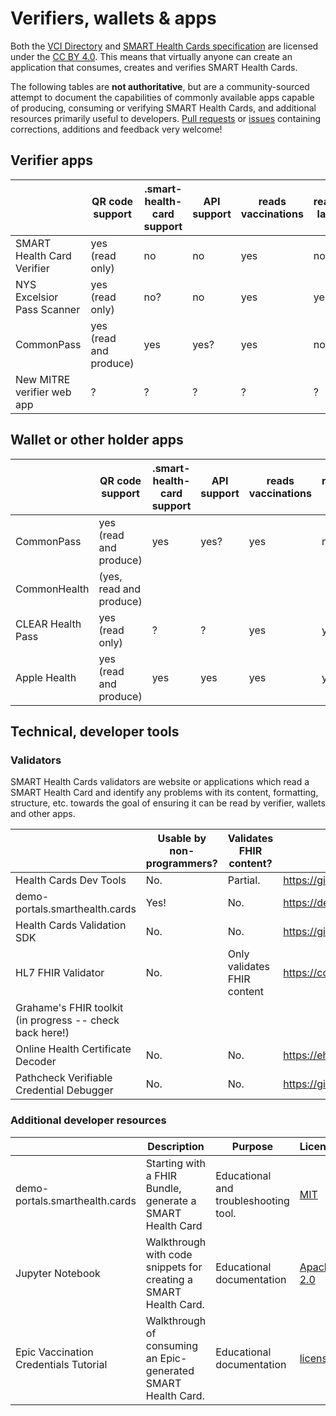 # Verifiers, wallets & apps

Both the [VCI Directory](https://github.com/the-commons-project/vci-directory/) 
and [SMART Health Cards specification](https://spec.smarthealth.cards/) are licensed under the [CC BY 4.0](https://creativecommons.org/licenses/by/4.0/). 
This means that virtually anyone can create an application that consumes, creates and verifies SMART Health Cards. 

The following tables are **not authoritative**, but are a community-sourced attempt to document the capabilities of commonly available apps capable of producing, consuming or verifying SMART Health Cards, and additional resources primarily useful to developers. [Pull requests](https://github.com/the-commons-project/vci-directory/edit/main/verifiers%20%26%20apps.md) or [issues](https://github.com/the-commons-project/vci-directory/issues/new) containing corrections, additions and feedback very welcome!


## Verifier apps
|| QR code support | .smart-health-card support | API support | reads vaccinations | reads labs | time-delay to sync VCI issuer directory | verification business logic | links
| --- | --- | --- | --- | --- | --- | --- | --- | --- |
SMART Health Card Verifier | yes (read only)        | no   | no | yes| no | daily | no
NYS Excelsior Pass Scanner | yes (read only)        | no?  | no | yes| yes? | ~~not at all~~ ? | yes? | [iOS](https://apps.apple.com/us/app/nys-excelsior-pass-scanner/id1552709177), [android](https://play.google.com/store/apps/details?id=gov.ny.its.healthpassport.verify), [developer](https://epass.ny.gov/privacy-scanner)
CommonPass                 | yes (read and produce) | yes  | yes? | yes | no? | periodic/manual | no (wallet) | [iOS](https://apps.apple.com/us/app/commonpass/id1548682047), android?, [developer](https://commonpass.org/)
New MITRE verifier web app | ?                      | ?    |?|?|?|? | yes?

## Wallet or other holder apps
|| QR code support | .smart-health-card support | API support | reads vaccinations | reads labs | time-delay to sync VCI issuer directory | links
| --- | --- | --- | --- | --- | --- | --- | --- | 
CommonPass                 | yes (read and produce) | yes  | yes? | yes | no? | periodic/manual | [iOS](https://apps.apple.com/us/app/commonpass/id1548682047), android?, [developer](https://commonpass.org/)
CommonHealth               | (yes, read and produce)|      ||||| [android](https://play.google.com/store/apps/details?id=org.thecommonsproject.android.phr), [developer](https://www.commonhealth.org/)
CLEAR Health Pass          | yes (read only)        | ?    | ? | yes | yes | ? |  [iOS](https://apps.apple.com/us/app/clear-fast-touchless-access/id1436333504), [android](https://play.google.com/store/apps/details?id=com.clearme.clearapp), [developer](https://www.clearme.com/healthpass)
Apple Health               | yes (read and produce) | yes  | yes | yes | yes | periodic |  [developer](https://support.apple.com/en-us/HT212752)

## Technical, developer tools

### Validators
SMART Health Cards validators are website or applications which read a SMART Health Card and identify any problems with its content, formatting, structure, etc. towards the goal of ensuring it can be read by verifier, wallets and other apps. 

|| Usable by non-programmers? | Validates FHIR content? | links | 
| ---- | -- | -- | --- | 
| Health Cards Dev Tools | No. |Partial. | https://github.com/smart-on-fhir/health-cards-dev-tools | 
| demo-portals.smarthealth.cards | Yes! | No. | https://demo-portals.smarthealth.cards/VerifierPortal.html | 
| Health Cards Validation SDK | No. | No. | https://github.com/microsoft/health-cards-validation-SDK | 
| HL7 FHIR Validator | No. | Only validates FHIR content | https://confluence.hl7.org/display/FHIR/Using+the+FHIR+Validator | 
| Grahame's FHIR toolkit (in progress -- check back here!) | | | | 
| Online Health Certificate Decoder | No. | No. | https://ehealth.vyncke.org/index.php |
| Pathcheck Verifiable Credential Debugger | No. | No. | https://github.pathcheck.org/debug.html | 


### Additional developer resources

|| Description | Purpose | License | links |
| ----- | ----- | ---- | -- | -- |
| demo-portals.smarthealth.cards | Starting with a FHIR Bundle, generate a SMART Health Card | Educational and troubleshooting tool. | [MIT](https://github.com/smart-on-fhir/health-cards-tests/blob/master/LICENSE) | https://demo-portals.smarthealth.cards/DevPortal.html |
| Jupyter Notebook  | Walkthrough with code snippets for creating a SMART Health Card. | Educational documentation | [Apache 2.0](https://github.com/dvci/health-cards-walkthrough/blob/main/LICENSE.txt) | https://github.com/dvci/health-cards-walkthrough/blob/main/SMART%20Health%20Cards.ipynb |
| Epic Vaccination Credentials Tutorial | Walkthrough of consuming an Epic-generated SMART Health Card. | Educational documentation | [license](https://fhir.epic.com/Resources/Terms) | https://fhir.epic.com/Documentation?docId=vaccinecredential | 
